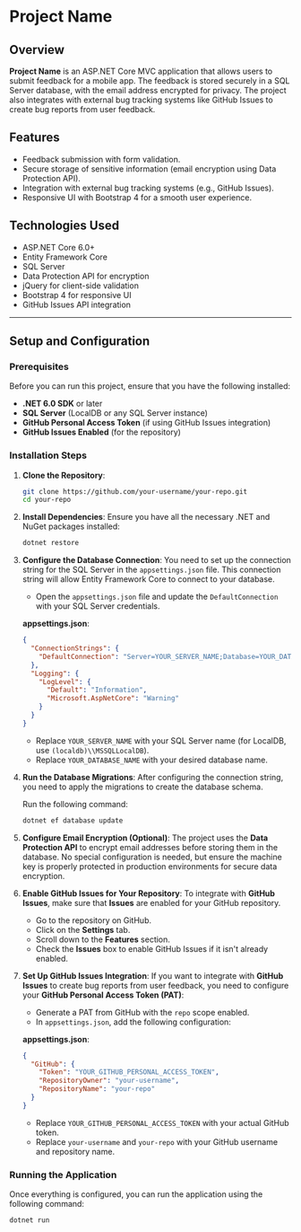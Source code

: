 # Project Name

## Overview

**Project Name** is an ASP.NET Core MVC application that allows users to submit feedback for a mobile app. The feedback is stored securely in a SQL Server database, with the email address encrypted for privacy. The project also integrates with external bug tracking systems like GitHub Issues to create bug reports from user feedback.

## Features

- Feedback submission with form validation.
- Secure storage of sensitive information (email encryption using Data Protection API).
- Integration with external bug tracking systems (e.g., GitHub Issues).
- Responsive UI with Bootstrap 4 for a smooth user experience.

## Technologies Used

- ASP.NET Core 6.0+
- Entity Framework Core
- SQL Server
- Data Protection API for encryption
- jQuery for client-side validation
- Bootstrap 4 for responsive UI
- GitHub Issues API integration

---

## Setup and Configuration

### Prerequisites

Before you can run this project, ensure that you have the following installed:

- **.NET 6.0 SDK** or later
- **SQL Server** (LocalDB or any SQL Server instance)
- **GitHub Personal Access Token** (if using GitHub Issues integration)
- **GitHub Issues Enabled** (for the repository)

### Installation Steps

1. **Clone the Repository**:
    ```bash
    git clone https://github.com/your-username/your-repo.git
    cd your-repo
    ```

2. **Install Dependencies**:
    Ensure you have all the necessary .NET and NuGet packages installed:
    ```bash
    dotnet restore
    ```

3. **Configure the Database Connection**:
   You need to set up the connection string for the SQL Server in the `appsettings.json` file. This connection string will allow Entity Framework Core to connect to your database.

    - Open the `appsettings.json` file and update the `DefaultConnection` with your SQL Server credentials.
    
    **appsettings.json**:
    ```json
    {
      "ConnectionStrings": {
        "DefaultConnection": "Server=YOUR_SERVER_NAME;Database=YOUR_DATABASE_NAME;Trusted_Connection=True;MultipleActiveResultSets=true"
      },
      "Logging": {
        "LogLevel": {
          "Default": "Information",
          "Microsoft.AspNetCore": "Warning"
        }
      }
    }
    ```

    - Replace `YOUR_SERVER_NAME` with your SQL Server name (for LocalDB, use `(localdb)\\MSSQLLocalDB`).
    - Replace `YOUR_DATABASE_NAME` with your desired database name.

4. **Run the Database Migrations**:
    After configuring the connection string, you need to apply the migrations to create the database schema.

    Run the following command:
    ```bash
    dotnet ef database update
    ```

5. **Configure Email Encryption (Optional)**:
   The project uses the **Data Protection API** to encrypt email addresses before storing them in the database. No special configuration is needed, but ensure the machine key is properly protected in production environments for secure data encryption.

6. **Enable GitHub Issues for Your Repository**:
    To integrate with **GitHub Issues**, make sure that **Issues** are enabled for your GitHub repository.

    - Go to the repository on GitHub.
    - Click on the **Settings** tab.
    - Scroll down to the **Features** section.
    - Check the **Issues** box to enable GitHub Issues if it isn't already enabled.

7. **Set Up GitHub Issues Integration**:
    If you want to integrate with **GitHub Issues** to create bug reports from user feedback, you need to configure your **GitHub Personal Access Token (PAT)**:

    - Generate a PAT from GitHub with the `repo` scope enabled.
    - In `appsettings.json`, add the following configuration:

    **appsettings.json**:
    ```json
    {
      "GitHub": {
        "Token": "YOUR_GITHUB_PERSONAL_ACCESS_TOKEN",
        "RepositoryOwner": "your-username",
        "RepositoryName": "your-repo"
      }
    }
    ```

    - Replace `YOUR_GITHUB_PERSONAL_ACCESS_TOKEN` with your actual GitHub token.
    - Replace `your-username` and `your-repo` with your GitHub username and repository name.

### Running the Application

Once everything is configured, you can run the application using the following command:

```bash
dotnet run
